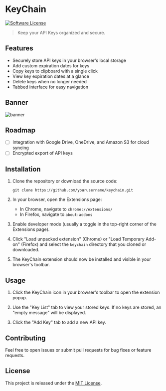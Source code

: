 # KeyChain
[![Software License](https://img.shields.io/badge/license-MIT-brightgreen.svg)](LICENSE)

> Keep your API Keys organized and secure.

## Features

- Securely store API keys in your browser's local storage
- Add custom expiration dates for keys
- Copy keys to clipboard with a single click
- View key expiration dates at a glance
- Delete keys when no longer needed
- Tabbed interface for easy navigation

## Banner
<img src="https://github.com/jwjoel/KeyChain/blob/main/assets/banner.png" alt="banner"/>

## Roadmap

- [ ] Integration with Google Drive, OneDrive, and Amazon S3 for cloud syncing
- [ ] Encrypted export of API keys

## Installation

1. Clone the repository or download the source code:

   ```
   git clone https://github.com/yourusername/keychain.git
   ```

2. In your browser, open the Extensions page:

   - In Chrome, navigate to `chrome://extensions/`
   - In Firefox, navigate to `about:addons`

3. Enable developer mode (usually a toggle in the top-right corner of the Extensions page).

4. Click "Load unpacked extension" (Chrome) or "Load Temporary Add-on" (Firefox) and select the `keychain` directory that you cloned or downloaded.

5. The KeyChain extension should now be installed and visible in your browser's toolbar.

## Usage

1. Click the KeyChain icon in your browser's toolbar to open the extension popup.

2. Use the "Key List" tab to view your stored keys. If no keys are stored, an "empty message" will be displayed.

3. Click the "Add Key" tab to add a new API key.

## Contributing

Feel free to open issues or submit pull requests for bug fixes or feature requests.

## License

This project is released under the [MIT License](https://opensource.org/licenses/MIT).